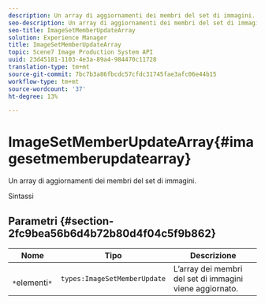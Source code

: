 ```yaml
---
description: Un array di aggiornamenti dei membri del set di immagini.
seo-description: Un array di aggiornamenti dei membri del set di immagini.
seo-title: ImageSetMemberUpdateArray
solution: Experience Manager
title: ImageSetMemberUpdateArray
topic: Scene7 Image Production System API
uuid: 23d45181-1103-4e3a-89a4-984470c11728
translation-type: tm+mt
source-git-commit: 7bc7b3a86fbcdc57cfdc31745fae3afc06e44b15
workflow-type: tm+mt
source-wordcount: '37'
ht-degree: 13%

---
```



# ImageSetMemberUpdateArray{#imagesetmemberupdatearray}

Un array di aggiornamenti dei membri del set di immagini.

Sintassi

## Parametri {#section-2fc9bea56b6d4b72b80d4f04c5f9b862}

| Nome | Tipo | Descrizione |
|---|---|---|
| ` *`elementi`*` | `types:ImageSetMemberUpdate` | L’array dei membri del set di immagini viene aggiornato. |

